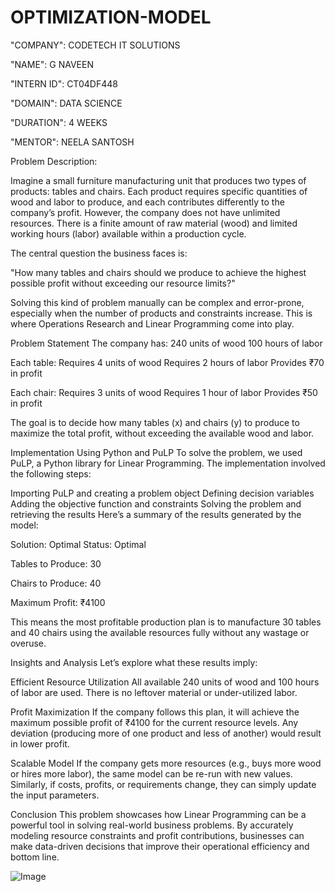# OPTIMIZATION-MODEL

"COMPANY": CODETECH IT SOLUTIONS

"NAME": G NAVEEN

"INTERN ID": CT04DF448

"DOMAIN": DATA SCIENCE

"DURATION": 4 WEEKS

"MENTOR": NEELA SANTOSH

Problem Description:

Imagine a small furniture manufacturing unit that produces two types of products: tables and chairs. Each product requires specific quantities of wood and labor to produce, and each contributes differently to the company’s profit. However, the company does not have unlimited resources. There is a finite amount of raw material (wood) and limited working hours (labor) available within a production cycle.

The central question the business faces is:

"How many tables and chairs should we produce to achieve the highest possible profit without exceeding our resource limits?"

Solving this kind of problem manually can be complex and error-prone, especially when the number of products and constraints increase. This is where Operations Research and Linear Programming come into play.

Problem Statement
The company has:
240 units of wood
100 hours of labor

Each table:
Requires 4 units of wood
Requires 2 hours of labor
Provides ₹70 in profit

Each chair:
Requires 3 units of wood
Requires 1 hour of labor
Provides ₹50 in profit

The goal is to decide how many tables (x) and chairs (y) to produce to maximize the total profit, without exceeding the available wood and labor.

Implementation Using Python and PuLP
To solve the problem, we used PuLP, a Python library for Linear Programming. The implementation involved the following steps:

Importing PuLP and creating a problem object
Defining decision variables
Adding the objective function and constraints
Solving the problem and retrieving the results
Here’s a summary of the results generated by the model:

Solution:
Optimal Status: Optimal

Tables to Produce: 30

Chairs to Produce: 40

Maximum Profit: ₹4100

This means the most profitable production plan is to manufacture 30 tables and 40 chairs using the available resources fully without any wastage or overuse.

Insights and Analysis
Let’s explore what these results imply:

Efficient Resource Utilization
All available 240 units of wood and 100 hours of labor are used.
There is no leftover material or under-utilized labor.

Profit Maximization
If the company follows this plan, it will achieve the maximum possible profit of ₹4100 for the current resource levels.
Any deviation (producing more of one product and less of another) would result in lower profit.

Scalable Model
If the company gets more resources (e.g., buys more wood or hires more labor), the same model can be re-run with new values.
Similarly, if costs, profits, or requirements change, they can simply update the input parameters.

Conclusion
This problem showcases how Linear Programming can be a powerful tool in solving real-world business problems. By accurately modeling resource constraints and profit contributions, businesses can make data-driven decisions that improve their operational efficiency and bottom line.

![Image](https://github.com/user-attachments/assets/61b45770-1553-4f25-946f-9bece89834f6)


